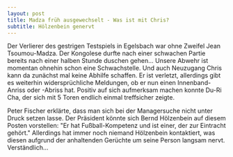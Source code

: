 ```yaml
---
layout: post
title: Madza früh ausgewechselt - Was ist mit Chris?
subtitle: Hölzenbein genervt
---
```


Der Verlierer des gestrigen Testspiels in Egelsbach war ohne Zweifel Jean Tsoumou-Madza. Der Kongolese durfte nach einer schwachen Partie bereits nach einer halben Stunde duschen gehen... Unsere Abwehr ist momentan ohnehin schon eine Schwachstelle. Und auch Neuzugang Chris kann da zunächst mal keine Abhilfe schaffen. Er ist verletzt, allerdings gibt es weiterhin widersprüchliche Meldungen, ob er nun einen Innenband-Anriss oder -Abriss hat. Positiv auf sich aufmerksam machen konnte Du-Ri Cha, der sich mit 5 Toren endlich einmal treffsicher zeigte.

Peter Fischer erklärte, dass man sich bei der Managersuche nicht unter Druck setzen lasse. Der Präsident könnte sich Bernd Hölzenbein auf diesem Posten vorstellen: "Er hat Fußball-Kompetenz und ist einer, der zur Eintracht gehört." Allerdings hat immer noch niemand Hölzenbein kontaktiert, was diesen aufgrund der anhaltenden Gerüchte um seine Person langsam nervt. Verständlich...
